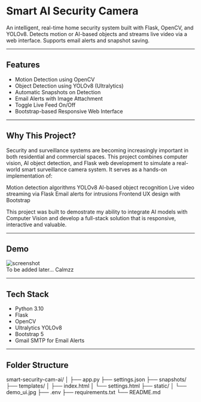 # Smart AI Security Camera

An intelligent, real-time home security system built with Flask, OpenCV, and YOLOv8. Detects motion or AI-based objects and streams live video via a web interface. Supports email alerts and snapshot saving.

---

##  Features

-  Motion Detection using OpenCV
-  Object Detection using YOLOv8 (Ultralytics)
-  Automatic Snapshots on Detection
-  Email Alerts with Image Attachment
-  Toggle Live Feed On/Off
-  Bootstrap-based Responsive Web Interface

---
## Why This Project?
Security and surveillance systems are becoming increasingly important in both residential and commercial spaces. This project combines computer vision, AI object detection, and Flask web development to simulate a real-world smart surveillance camera system. It serves as a hands-on implementation of:

Motion detection algorithms
YOLOv8 AI-based object recognition
Live video streaming via Flask
Email alerts for intrusions
Frontend UX design with Bootstrap

This project was built to demostrate my ability to integrate AI models with Computer Vision and develop a full-stack solution that is responsive, interactive and valuable.

---

## Demo

![screenshot](static/demo_ui.jpg)  
To be added later... Calmzz

---

##  Tech Stack

- Python 3.10  
- Flask  
- OpenCV  
- Ultralytics YOLOv8  
- Bootstrap 5  
- Gmail SMTP for Email Alerts  

---

##  Folder Structure
smart-security-cam-ai/
│
├── app.py
├── settings.json
├── snapshots/
├── templates/
│   ├── index.html
│   └── settings.html
├── static/
│   └── demo_ui.jpg
├── .env
├── requirements.txt
└── README.md



